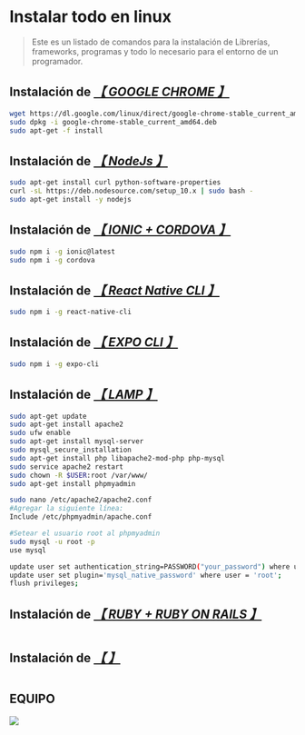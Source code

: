 # Instalar todo en linux
> Este es un listado de comandos para la instalación de Librerías, frameworks, programas y todo lo necesario para el entorno de un programador.

## Instalación de [_【 GOOGLE CHROME 】_](https://www.google.com/intl/es-419/chrome/)
```sh
wget https://dl.google.com/linux/direct/google-chrome-stable_current_amd64.deb
sudo dpkg -i google-chrome-stable_current_amd64.deb
sudo apt-get -f install
```

## Instalación de [_【 NodeJs 】_](https://nodejs.org)

```sh
sudo apt-get install curl python-software-properties
curl -sL https://deb.nodesource.com/setup_10.x | sudo bash -
sudo apt-get install -y nodejs
```


## Instalación de [_【 IONIC + CORDOVA 】_](https://ionicframework.com/)
```sh
sudo npm i -g ionic@latest
sudo npm i -g cordova
```

## Instalación de [_【 React Native CLI 】_](https://facebook.github.io/react-native/)
```sh
sudo npm i -g react-native-cli
```

## Instalación de [_【 EXPO CLI 】_](https://docs.expo.io/versions/latest/)
```sh
sudo npm i -g expo-cli
```

## Instalación de [_【 LAMP 】_]()
```sh
sudo apt-get update
sudo apt-get install apache2
sudo ufw enable
sudo apt-get install mysql-server
sudo mysql_secure_installation
sudo apt-get install php libapache2-mod-php php-mysql
sudo service apache2 restart
sudo chown -R $USER:root /var/www/
sudo apt-get install phpmyadmin

sudo nano /etc/apache2/apache2.conf
#Agregar la siguiente línea: 
Include /etc/phpmyadmin/apache.conf
```

```sh
#Setear el usuario root al phpmyadmin
sudo mysql -u root -p
use mysql

update user set authentication_string=PASSWORD("your_password") where user = 'root';
update user set plugin='mysql_native_password' where user = 'root';
flush privileges;
```

## Instalación de [_【 RUBY + RUBY ON RAILS 】_]()
```sh

```

## Instalación de [_【  】_]()
```sh
```

## EQUIPO
<img src="https://www.noemec.com/members.svg">